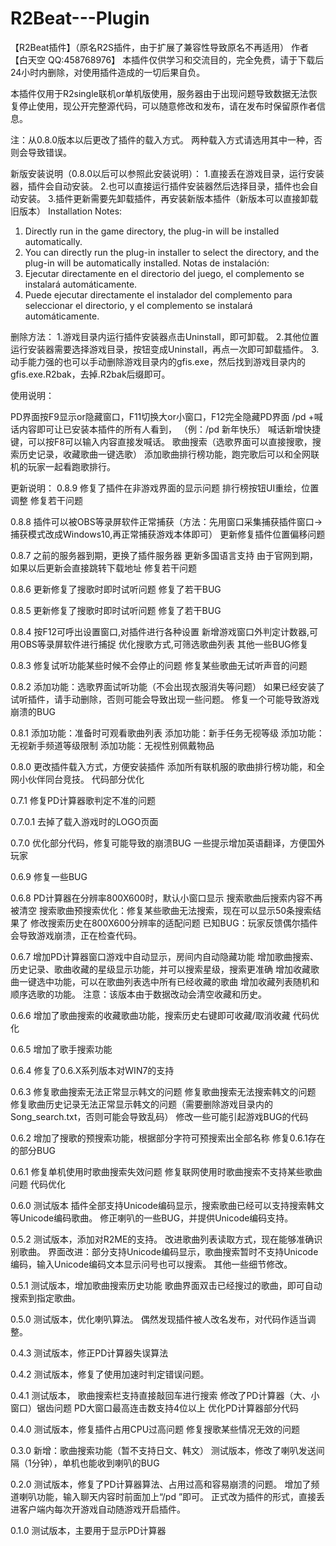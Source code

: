 # R2Beat---Plugin
【R2Beat插件】（原名R2S插件，由于扩展了兼容性导致原名不再适用）
作者【白天空  QQ:458768976】
本插件仅供学习和交流目的，完全免费，请于下载后24小时内删除，对使用插件造成的一切后果自负。

本插件仅用于R2single联机or单机版使用，服务器由于出现问题导致数据无法恢复停止使用，现公开完整源代码，可以随意修改和发布，请在发布时保留原作者信息。



注：从0.8.0版本以后更改了插件的载入方式。
两种载入方式请选用其中一种，否则会导致错误。

新版安装说明（0.8.0以后可以参照此安装说明）：
1.直接丢在游戏目录，运行安装器，插件会自动安装。
2.也可以直接运行插件安装器然后选择目录，插件也会自动安装。
3.插件更新需要先卸载插件，再安装新版本插件（新版本可以直接卸载旧版本）
Installation Notes:
1. Directly run in the game directory, the plug-in will be installed automatically.
2. You can directly run the plug-in installer to select the directory, and the plug-in will be automatically installed.
Notas de instalación:
1. Ejecutar directamente en el directorio del juego, el complemento se instalará automáticamente.
2. Puede ejecutar directamente el instalador del complemento para seleccionar el directorio, y el complemento se instalará automáticamente.

删除方法：
1.游戏目录内运行插件安装器点击Uninstall，即可卸载。
2.其他位置运行安装器需要选择游戏目录，按钮变成Uninstall，再点一次即可卸载插件。
3.动手能力强的也可以手动删除游戏目录内的gfis.exe，然后找到游戏目录内的gfis.exe.R2bak，去掉.R2bak后缀即可。

使用说明：

PD界面按F9显示or隐藏窗口，F11切换大or小窗口，F12完全隐藏PD界面
/pd +喊话内容即可让已安装本插件的所有人看到，
（例：/pd 新年快乐）
喊话新增快捷键，可以按F8可以输入内容直接发喊话。
歌曲搜索（选歌界面可以直接搜歌，搜索历史记录，收藏歌曲一键选歌）
添加歌曲排行榜功能，跑完歌后可以和全网联机的玩家一起看跑歌排行。


更新说明：
0.8.9
修复了插件在非游戏界面的显示问题
排行榜按钮UI重绘，位置调整
修复若干问题

0.8.8
插件可以被OBS等录屏软件正常捕获（方法：先用窗口采集捕获插件窗口->捕获模式改成Windows10,再正常捕获游戏本体即可）
更新修复插件位置偏移问题

0.8.7
之前的服务器到期，更换了插件服务器
更新多国语言支持
由于官网到期，如果以后更新会直接跳转下载地址
修复若干问题

0.8.6
更新修复了搜歌时即时试听问题
修复了若干BUG

0.8.5
更新修复了搜歌时即时试听问题
修复了若干BUG

0.8.4
按F12可呼出设置窗口,对插件进行各种设置
新增游戏窗口外判定计数器,可用OBS等录屏软件进行捕捉
优化搜歌方式,可筛选歌曲列表
其他一些BUG修复

0.8.3
修复试听功能某些时候不会停止的问题
修复某些歌曲无试听声音的问题

0.8.2
添加功能：选歌界面试听功能（不会出现衣服消失等问题）
如果已经安装了试听插件，请手动删除，否则可能会导致出现一些问题。
修复一个可能导致游戏崩溃的BUG

0.8.1
添加功能：准备时可观看歌曲列表
添加功能：新手任务无视等级
添加功能：无视新手频道等级限制
添加功能：无视性别佩戴物品

0.8.0
更改插件载入方式，方便安装插件
添加所有联机服的歌曲排行榜功能，和全网小伙伴同台竞技。
代码部分优化

0.7.1
修复PD计算器歌判定不准的问题

0.7.0.1
去掉了载入游戏时的LOGO页面

0.7.0
优化部分代码，修复可能导致的崩溃BUG
一些提示增加英语翻译，方便国外玩家

0.6.9
修复一些BUG

0.6.8
PD计算器在分辨率800X600时，默认小窗口显示
搜索歌曲后搜索内容不再被清空
搜索歌曲预搜索优化：修复某些歌曲无法搜索，现在可以显示50条搜索结果了
修改搜索历史在800X600分辨率的适配问题
已知BUG：玩家反馈偶尔插件会导致游戏崩溃，正在检查代码。

0.6.7
增加PD计算器窗口游戏中自动显示，房间内自动隐藏功能
增加歌曲搜索、历史记录、歌曲收藏的星级显示功能，并可以搜索星级，搜索更准确
增加收藏歌曲一键选中功能，可以在歌曲列表选中所有已经收藏的歌曲
增加收藏列表随机和顺序选歌的功能。
注意：该版本由于数据改动会清空收藏和历史。

0.6.6
增加了歌曲搜索的收藏歌曲功能，搜索历史右键即可收藏/取消收藏
代码优化

0.6.5
增加了歌手搜索功能

0.6.4
修复了0.6.X系列版本对WIN7的支持

0.6.3
修复歌曲搜索无法正常显示韩文的问题
修复歌曲搜索无法搜索韩文的问题
修复歌曲历史记录无法正常显示韩文的问题（需要删除游戏目录内的Song_search.txt，否则可能会导致乱码）
修改一些可能引起游戏BUG的代码

0.6.2
增加了搜歌的预搜索功能，根据部分字符可预搜索出全部名称
修复0.6.1存在的部分BUG

0.6.1
修复单机使用时歌曲搜索失效问题
修复联网使用时歌曲搜索不支持某些歌曲问题
代码优化

0.6.0
测试版本
插件全部支持Unicode编码显示，搜索歌曲已经可以支持搜索韩文等Unicode编码歌曲。
修正喇叭的一些BUG，并提供Unicode编码支持。

0.5.2
测试版本，添加对R2ME的支持。
改进歌曲列表读取方式，现在能够准确识别歌曲。
界面改进：部分支持Unicode编码显示，歌曲搜索暂时不支持Unicode编码，输入Unicode编码文本显示问号也可以搜索。
其他一些细节修改。

0.5.1
测试版本，增加歌曲搜索历史功能
歌曲界面双击已经搜过的歌曲，即可自动搜索到指定歌曲。

0.5.0
测试版本，优化喇叭算法。
偶然发现插件被人改名发布，对代码作适当调整。

0.4.3
测试版本，修正PD计算器失误算法

0.4.2
测试版本，修复了使用加速时判定错误问题。

0.4.1
测试版本，
歌曲搜索栏支持直接敲回车进行搜索
修改了PD计算器（大、小窗口）锯齿问题
PD大窗口最高连击数支持4位以上
优化PD计算器部分代码

0.4.0
测试版本，修复插件占用CPU过高问题
修复搜歌某些情况无效的问题

0.3.0
新增：歌曲搜索功能（暂不支持日文、韩文）
测试版本，修改了喇叭发送间隔（1分钟），单机也能收到喇叭的BUG

0.2.0
测试版本，修复了PD计算器算法、占用过高和容易崩溃的问题。
增加了频道喇叭功能，输入聊天内容时前面加上“/pd ”即可。
正式改为插件的形式，直接丢进客户端内每次开游戏自动随游戏开启插件。

0.1.0
测试版本，主要用于显示PD计算器
